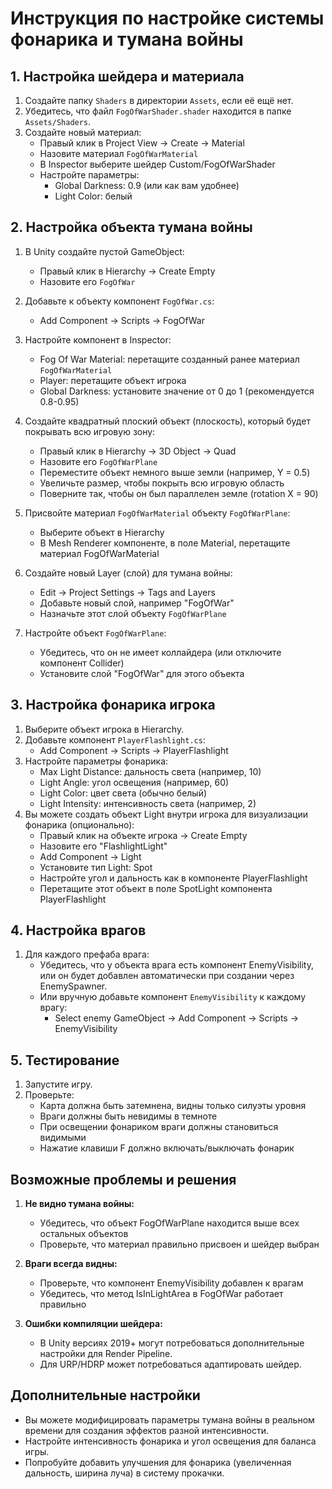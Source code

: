 # Инструкция по настройке системы фонарика и тумана войны

## 1. Настройка шейдера и материала

1. Создайте папку `Shaders` в директории `Assets`, если её ещё нет.
2. Убедитесь, что файл `FogOfWarShader.shader` находится в папке `Assets/Shaders`.
3. Создайте новый материал:
   - Правый клик в Project View -> Create -> Material
   - Назовите материал `FogOfWarMaterial`
   - В Inspector выберите шейдер Custom/FogOfWarShader
   - Настройте параметры:
     - Global Darkness: 0.9 (или как вам удобнее)
     - Light Color: белый

## 2. Настройка объекта тумана войны

1. В Unity создайте пустой GameObject:
   - Правый клик в Hierarchy -> Create Empty
   - Назовите его `FogOfWar`
2. Добавьте к объекту компонент `FogOfWar.cs`:
   - Add Component -> Scripts -> FogOfWar
3. Настройте компонент в Inspector:
   - Fog Of War Material: перетащите созданный ранее материал `FogOfWarMaterial`
   - Player: перетащите объект игрока
   - Global Darkness: установите значение от 0 до 1 (рекомендуется 0.8-0.95)

4. Создайте квадратный плоский объект (плоскость), который будет покрывать всю игровую зону:
   - Правый клик в Hierarchy -> 3D Object -> Quad
   - Назовите его `FogOfWarPlane`
   - Переместите объект немного выше земли (например, Y = 0.5)
   - Увеличьте размер, чтобы покрыть всю игровую область
   - Поверните так, чтобы он был параллелен земле (rotation X = 90)
5. Присвойте материал `FogOfWarMaterial` объекту `FogOfWarPlane`:
   - Выберите объект в Hierarchy
   - В Mesh Renderer компоненте, в поле Material, перетащите материал FogOfWarMaterial
6. Создайте новый Layer (слой) для тумана войны:
   - Edit -> Project Settings -> Tags and Layers
   - Добавьте новый слой, например "FogOfWar"
   - Назначьте этот слой объекту `FogOfWarPlane`
7. Настройте объект `FogOfWarPlane`:
   - Убедитесь, что он не имеет коллайдера (или отключите компонент Collider)
   - Установите слой "FogOfWar" для этого объекта

## 3. Настройка фонарика игрока

1. Выберите объект игрока в Hierarchy.
2. Добавьте компонент `PlayerFlashlight.cs`:
   - Add Component -> Scripts -> PlayerFlashlight
3. Настройте параметры фонарика:
   - Max Light Distance: дальность света (например, 10)
   - Light Angle: угол освещения (например, 60)
   - Light Color: цвет света (обычно белый)
   - Light Intensity: интенсивность света (например, 2)
4. Вы можете создать объект Light внутри игрока для визуализации фонарика (опционально):
   - Правый клик на объекте игрока -> Create Empty
   - Назовите его "FlashlightLight"
   - Add Component -> Light
   - Установите тип Light: Spot
   - Настройте угол и дальность как в компоненте PlayerFlashlight
   - Перетащите этот объект в поле SpotLight компонента PlayerFlashlight

## 4. Настройка врагов

1. Для каждого префаба врага:
   - Убедитесь, что у объекта врага есть компонент EnemyVisibility, или он будет добавлен автоматически при создании через EnemySpawner.
   - Или вручную добавьте компонент `EnemyVisibility` к каждому врагу:
     - Select enemy GameObject -> Add Component -> Scripts -> EnemyVisibility

## 5. Тестирование

1. Запустите игру.
2. Проверьте:
   - Карта должна быть затемнена, видны только силуэты уровня
   - Враги должны быть невидимы в темноте
   - При освещении фонариком враги должны становиться видимыми
   - Нажатие клавиши F должно включать/выключать фонарик

## Возможные проблемы и решения

1. **Не видно тумана войны:**
   - Убедитесь, что объект FogOfWarPlane находится выше всех остальных объектов
   - Проверьте, что материал правильно присвоен и шейдер выбран

2. **Враги всегда видны:**
   - Проверьте, что компонент EnemyVisibility добавлен к врагам
   - Убедитесь, что метод IsInLightArea в FogOfWar работает правильно

3. **Ошибки компиляции шейдера:**
   - В Unity версиях 2019+ могут потребоваться дополнительные настройки для Render Pipeline.
   - Для URP/HDRP может потребоваться адаптировать шейдер.

## Дополнительные настройки

- Вы можете модифицировать параметры тумана войны в реальном времени для создания эффектов разной интенсивности.
- Настройте интенсивность фонарика и угол освещения для баланса игры.
- Попробуйте добавить улучшения для фонарика (увеличенная дальность, ширина луча) в систему прокачки.